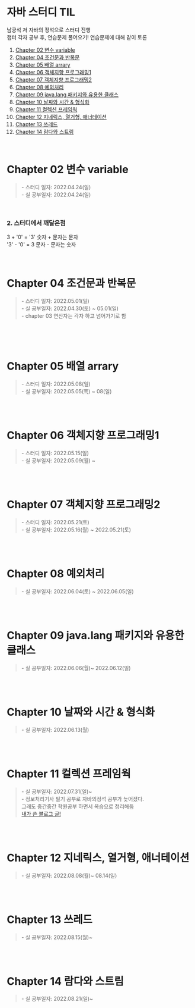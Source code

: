 # 자바 스터디 TIL
남궁석 저 자바의 정석으로 스터디 진행 <br/>
챕터 각자 공부 후, 연습문제 풀어오기! 연습문제에 대해 같이 토론

1. [Chapter 02 변수 variable](#chapter-02-변수-variable)
2. <a href="https://github.com/saehee15/javaStudy/tree/main/chapter04">Chapter 04 조건문과 반복문</a>
3. <a href="https://github.com/saehee15/javaStudy/tree/main/chapter05">Chapter 05 배열 arrary</a>
4. <a href="https://github.com/saehee15/javaStudy/tree/main/chapter06">Chapter 06 객체지향 프로그래밍1</a>
5. <a href="https://github.com/saehee15/javaStudy/tree/main/chapter07">Chapter 07 객체지향 프로그래밍2</a>
6. <a href="https://github.com/saehee15/javaStudy/tree/main/chapter08">Chapter 08 예외처리</a>
7. <a href="https://github.com/saehee15/javaStudy/tree/main/chapter09">Chapter 09 java.lang 패키지와 유용한 클래스</a>
8. <a href="https://github.com/saehee15/javaStudy/tree/main/chapter10">Chapter 10 날짜와 시간 & 형식화</a>
9. <a href="https://github.com/saehee15/javaStudy/tree/main/chapter11">Chapter 11 컬렉션 프레임웍</a>
10. <a href="https://github.com/saehee15/javaStudy/tree/main/chapter12">Chapter 12 지네릭스, 열거형, 애너테이션</a>
11. <a href="https://github.com/saehee15/javaStudy/tree/main/chapter13">Chapter 13 쓰레드</a>
12. <a href="https://github.com/saehee15/javaStudy/tree/main/chapter14">Chapter 14 람다와 스트림</a>


<br/>

# Chapter 02 변수 variable
 <blockquote>
- 스터디 일자: 2022.04.24(일) <br/>
- 실 공부일자: 2022.04.24(일)
 </blockquote>
<br/>

 ### 2. 스터디에서 깨달은점
 3 + '0' = '3' 숫자 + 문자는 문자 <br/>
'3' - '0' = 3  문자 - 문자는 숫자
<br/><br/><br/>

# Chapter 04 조건문과 반복문 
 <blockquote>
- 스터디 일자: 2022.05.01(일) <br/>
- 실 공부일자: 2022.04.30(토) ~ 05.01(일) <br/>
- chapter 03 연산자는 각자 하고 넘어가기로 함  <br/>
 </blockquote>

<br/><br/><br/>

# Chapter 05 배열 arrary
 <blockquote>
- 스터디 일자: 2022.05.08(일)<br/>
- 실 공부일자: 2022.05.05(목) ~ 08(일)  <br/>
 </blockquote>

<br/><br/>
# Chapter 06 객체지향 프로그래밍1
 <blockquote>
- 스터디 일자: 2022.05.15(일)<br/>
- 실 공부일자: 2022.05.09(월) ~  <br/>
</blockquote>   

<br /><br/>

# Chapter 07 객체지향 프로그래밍2
 <blockquote>
- 스터디 일자: 2022.05.21(토)<br/>
- 실 공부일자: 2022.05.16(월) ~ 2022.05.21(토)  <br/>
</blockquote>   
<br /><br />


# Chapter 08 예외처리
 <blockquote>
- 실 공부일자: 2022.06.04(토) ~ 2022.06.05(일)<br/>
</blockquote>
<br /><br />

# Chapter 09 java.lang 패키지와 유용한 클래스
 <blockquote>
- 실 공부일자: 2022.06.06(월)~ 2022.06.12(일)<br/>
</blockquote>
<br /><br />

# Chapter 10 날짜와 시간 & 형식화
 <blockquote>
- 실 공부일자: 2022.06.13(월)<br/>
</blockquote>
<br /><br />

# Chapter 11 컬렉션 프레임웍
 <blockquote>
- 실 공부일자: 2022.07.31(일)~<br/>
- 정보처리기사 필기 공부로 자바의정석 공부가 늦어졌다.<br/>
그래도 중간중간 학원공부 하면서 복습으로 정리해둠<br/>
<a href="https://makeaplayground.tistory.com/81">내가 쓴 블로그 글!</a>
</blockquote>
<br /><br />

# Chapter 12 지네릭스, 열거형, 애너테이션
 <blockquote>
- 실 공부일자: 2022.08.08(월)~ 08.14(일)<br/>
</blockquote>
<br /><br />

# Chapter 13 쓰레드
 <blockquote>
- 실 공부일자: 2022.08.15(월)~<br/>
</blockquote>
<br /><br />

# Chapter 14 람다와 스트림
 <blockquote>
- 실 공부일자: 2022.08.21(일)~<br/>
</blockquote>
<br /><br />